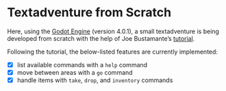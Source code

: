 # Textadventure from Scratch

Here, using the [Godot Engine](https://github.com/godotengine) (version 4.0.1), a small textadventure is being developed from scratch with the help of Joe Bustamante’s [tutorial](https://github.com/josephmbustamante/godot-text-adventure-tutorial).

Following the tutorial, the below-listed features are currently implemented:

- [x] list available commands with a `help` command
- [x] move between areas with a `go` command
- [x] handle items with `take`, `drop`, and `inventory` commands
